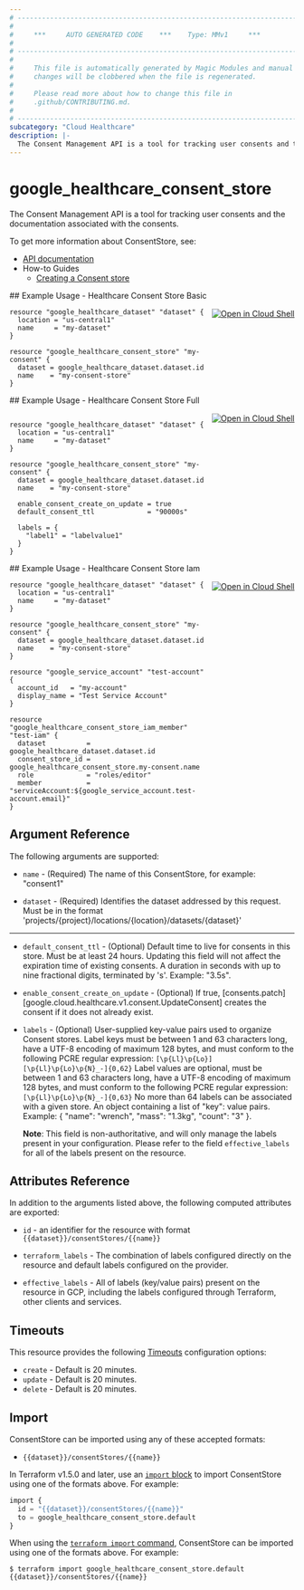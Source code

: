 ```yaml
---
# ----------------------------------------------------------------------------
#
#     ***     AUTO GENERATED CODE    ***    Type: MMv1     ***
#
# ----------------------------------------------------------------------------
#
#     This file is automatically generated by Magic Modules and manual
#     changes will be clobbered when the file is regenerated.
#
#     Please read more about how to change this file in
#     .github/CONTRIBUTING.md.
#
# ----------------------------------------------------------------------------
subcategory: "Cloud Healthcare"
description: |-
  The Consent Management API is a tool for tracking user consents and the documentation associated with the consents.
---
```


# google\_healthcare\_consent\_store

The Consent Management API is a tool for tracking user consents and the documentation associated with the consents.


To get more information about ConsentStore, see:

* [API documentation](https://cloud.google.com/healthcare/docs/reference/rest/v1/projects.locations.datasets.consentStores)
* How-to Guides
    * [Creating a Consent store](https://cloud.google.com/healthcare/docs/how-tos/consent)

<div class = "oics-button" style="float: right; margin: 0 0 -15px">
  <a href="https://console.cloud.google.com/cloudshell/open?cloudshell_git_repo=https%3A%2F%2Fgithub.com%2Fterraform-google-modules%2Fdocs-examples.git&cloudshell_working_dir=healthcare_consent_store_basic&cloudshell_image=gcr.io%2Fcloudshell-images%2Fcloudshell%3Alatest&open_in_editor=main.tf&cloudshell_print=.%2Fmotd&cloudshell_tutorial=.%2Ftutorial.md" target="_blank">
    <img alt="Open in Cloud Shell" src="//gstatic.com/cloudssh/images/open-btn.svg" style="max-height: 44px; margin: 32px auto; max-width: 100%;">
  </a>
</div>
## Example Usage - Healthcare Consent Store Basic


```hcl
resource "google_healthcare_dataset" "dataset" {
  location = "us-central1"
  name     = "my-dataset"
}

resource "google_healthcare_consent_store" "my-consent" {
  dataset = google_healthcare_dataset.dataset.id
  name    = "my-consent-store"
}
```
<div class = "oics-button" style="float: right; margin: 0 0 -15px">
  <a href="https://console.cloud.google.com/cloudshell/open?cloudshell_git_repo=https%3A%2F%2Fgithub.com%2Fterraform-google-modules%2Fdocs-examples.git&cloudshell_working_dir=healthcare_consent_store_full&cloudshell_image=gcr.io%2Fcloudshell-images%2Fcloudshell%3Alatest&open_in_editor=main.tf&cloudshell_print=.%2Fmotd&cloudshell_tutorial=.%2Ftutorial.md" target="_blank">
    <img alt="Open in Cloud Shell" src="//gstatic.com/cloudssh/images/open-btn.svg" style="max-height: 44px; margin: 32px auto; max-width: 100%;">
  </a>
</div>
## Example Usage - Healthcare Consent Store Full


```hcl

resource "google_healthcare_dataset" "dataset" {
  location = "us-central1"
  name     = "my-dataset"
}

resource "google_healthcare_consent_store" "my-consent" {
  dataset = google_healthcare_dataset.dataset.id
  name    = "my-consent-store"

  enable_consent_create_on_update = true
  default_consent_ttl             = "90000s"

  labels = {
    "label1" = "labelvalue1"
  }
}
```
<div class = "oics-button" style="float: right; margin: 0 0 -15px">
  <a href="https://console.cloud.google.com/cloudshell/open?cloudshell_git_repo=https%3A%2F%2Fgithub.com%2Fterraform-google-modules%2Fdocs-examples.git&cloudshell_working_dir=healthcare_consent_store_iam&cloudshell_image=gcr.io%2Fcloudshell-images%2Fcloudshell%3Alatest&open_in_editor=main.tf&cloudshell_print=.%2Fmotd&cloudshell_tutorial=.%2Ftutorial.md" target="_blank">
    <img alt="Open in Cloud Shell" src="//gstatic.com/cloudssh/images/open-btn.svg" style="max-height: 44px; margin: 32px auto; max-width: 100%;">
  </a>
</div>
## Example Usage - Healthcare Consent Store Iam


```hcl
resource "google_healthcare_dataset" "dataset" {
  location = "us-central1"
  name     = "my-dataset"
}

resource "google_healthcare_consent_store" "my-consent" {
  dataset = google_healthcare_dataset.dataset.id
  name    = "my-consent-store"
}

resource "google_service_account" "test-account" {
  account_id   = "my-account"
  display_name = "Test Service Account"
}

resource "google_healthcare_consent_store_iam_member" "test-iam" {
  dataset          = google_healthcare_dataset.dataset.id
  consent_store_id = google_healthcare_consent_store.my-consent.name
  role             = "roles/editor"
  member           = "serviceAccount:${google_service_account.test-account.email}"
}
```

## Argument Reference

The following arguments are supported:


* `name` -
  (Required)
  The name of this ConsentStore, for example:
  "consent1"

* `dataset` -
  (Required)
  Identifies the dataset addressed by this request. Must be in the format
  'projects/{project}/locations/{location}/datasets/{dataset}'


- - -


* `default_consent_ttl` -
  (Optional)
  Default time to live for consents in this store. Must be at least 24 hours. Updating this field will not affect the expiration time of existing consents.
  A duration in seconds with up to nine fractional digits, terminated by 's'. Example: "3.5s".

* `enable_consent_create_on_update` -
  (Optional)
  If true, [consents.patch] [google.cloud.healthcare.v1.consent.UpdateConsent] creates the consent if it does not already exist.

* `labels` -
  (Optional)
  User-supplied key-value pairs used to organize Consent stores.
  Label keys must be between 1 and 63 characters long, have a UTF-8 encoding of maximum 128 bytes, and must
  conform to the following PCRE regular expression: `[\p{Ll}\p{Lo}][\p{Ll}\p{Lo}\p{N}_-]{0,62}`
  Label values are optional, must be between 1 and 63 characters long, have a UTF-8 encoding of maximum 128
  bytes, and must conform to the following PCRE regular expression: `[\p{Ll}\p{Lo}\p{N}_-]{0,63}`
  No more than 64 labels can be associated with a given store.
  An object containing a list of "key": value pairs.
  Example: { "name": "wrench", "mass": "1.3kg", "count": "3" }.

  **Note**: This field is non-authoritative, and will only manage the labels present in your configuration.
  Please refer to the field `effective_labels` for all of the labels present on the resource.


## Attributes Reference

In addition to the arguments listed above, the following computed attributes are exported:

* `id` - an identifier for the resource with format `{{dataset}}/consentStores/{{name}}`

* `terraform_labels` -
  The combination of labels configured directly on the resource
   and default labels configured on the provider.

* `effective_labels` -
  All of labels (key/value pairs) present on the resource in GCP, including the labels configured through Terraform, other clients and services.


## Timeouts

This resource provides the following
[Timeouts](https://developer.hashicorp.com/terraform/plugin/sdkv2/resources/retries-and-customizable-timeouts) configuration options:

- `create` - Default is 20 minutes.
- `update` - Default is 20 minutes.
- `delete` - Default is 20 minutes.

## Import


ConsentStore can be imported using any of these accepted formats:

* `{{dataset}}/consentStores/{{name}}`


In Terraform v1.5.0 and later, use an [`import` block](https://developer.hashicorp.com/terraform/language/import) to import ConsentStore using one of the formats above. For example:

```tf
import {
  id = "{{dataset}}/consentStores/{{name}}"
  to = google_healthcare_consent_store.default
}
```

When using the [`terraform import` command](https://developer.hashicorp.com/terraform/cli/commands/import), ConsentStore can be imported using one of the formats above. For example:

```
$ terraform import google_healthcare_consent_store.default {{dataset}}/consentStores/{{name}}
```
